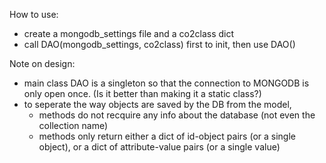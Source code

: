 How to use:
- create a mongodb_settings file and a co2class dict
- call DAO(mongodb_settings, co2class) first to init, then use DAO()

Note on design:
- main class DAO is a singleton so that the connection to MONGODB is only open once. (Is it better than making it a static class?)
- to seperate the way objects are saved by the DB from the model, 
    * methods do not recquire any info about the database (not even the collection name)
    * methods only return either a dict of id-object pairs (or a single object), or a dict of attribute-value pairs (or a single value)

